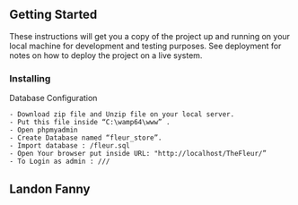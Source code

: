 ## Getting Started

These instructions will get you a copy of the project up and running on your local machine for development and testing purposes. See deployment for notes on how to deploy the project on a live system.

### Installing

Database Configuration
```
- Download zip file and Unzip file on your local server.
- Put this file inside “C:\wamp64\www” .
- Open phpmyadmin
- Create Database named “fleur_store”. 
- Import database : /fleur.sql
- Open Your browser put inside URL: "http://localhost/TheFleur/”
- To Login as admin : ///
```


## Landon Fanny
